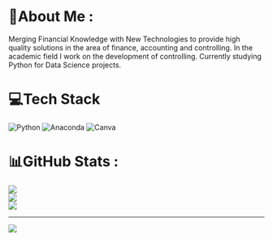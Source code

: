 # 💫About Me :
Merging Financial Knowledge with New Technologies to provide high quality solutions in the area of finance, accounting and controlling.
In the academic field I work on the development of controlling. 
Currently studying Python for Data Science projects. 

# 💻Tech Stack
![Python](https://img.shields.io/badge/python-3670A0?style=for-the-badge&logo=python&logoColor=ffdd54) ![Anaconda](https://img.shields.io/badge/Anaconda-%2344A833.svg?style=for-the-badge&logo=anaconda&logoColor=white) ![Canva](https://img.shields.io/badge/Canva-%2300C4CC.svg?style=for-the-badge&logo=Canva&logoColor=white)
# 📊GitHub Stats :
![](https://github-readme-stats.vercel.app/api?username=DominikDawiec&theme=ayu-mirage&hide_border=false&include_all_commits=false&count_private=true)<br/>
![](https://github-readme-streak-stats.herokuapp.com/?user=DominikDawiec&theme=ayu-mirage&hide_border=false)<br/>
![](https://github-readme-stats.vercel.app/api/top-langs/?username=DominikDawiec&theme=ayu-mirage&hide_border=false&include_all_commits=false&count_private=true&layout=compact)

---
[![](https://visitcount.itsvg.in/api?id=DominikDawiec&icon=5&color=12)](https://visitcount.itsvg.in)

